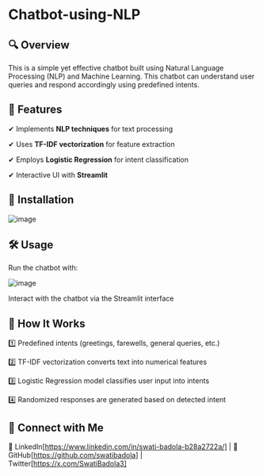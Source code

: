 # Chatbot-using-NLP

## 🔍 Overview
This is a simple yet effective chatbot built using Natural Language Processing (NLP) and Machine Learning. This chatbot can understand user queries and respond accordingly using predefined intents.

 ## 📌 Features
✔ Implements **NLP techniques** for text processing

✔ Uses **TF-IDF vectorization** for feature extraction

✔ Employs **Logistic Regression** for intent classification

✔ Interactive UI with **Streamlit**

 ## 🔧 Installation
 ![image](https://github.com/user-attachments/assets/9198bc09-7c44-405c-ac72-19cac6755bb9)

 ## 🛠 Usage
Run the chatbot with:

![image](https://github.com/user-attachments/assets/3dd0655b-cb55-4ee7-8624-4c9410fddc7c)

Interact with the chatbot via the Streamlit interface

## 🚀 How It Works
1️⃣ Predefined intents (greetings, farewells, general queries, etc.)

2️⃣ TF-IDF vectorization converts text into numerical features

3️⃣ Logistic Regression model classifies user input into intents

4️⃣ Randomized responses are generated based on detected intent

## 📩 Connect with Me
🔗 LinkedIn[https://www.linkedin.com/in/swati-badola-b28a2722a/] | 📂 GitHub[https://github.com/swatibadola] | Twitter[https://x.com/SwatiBadola3]
